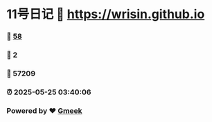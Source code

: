 # 11号日记 :link: https://wrisin.github.io 
### :page_facing_up: [58](https://wrisin.github.io/tag.html) 
### :speech_balloon: 2 
### :hibiscus: 57209 
### :alarm_clock: 2025-05-25 03:40:06 
### Powered by :heart: [Gmeek](https://github.com/Meekdai/Gmeek)
